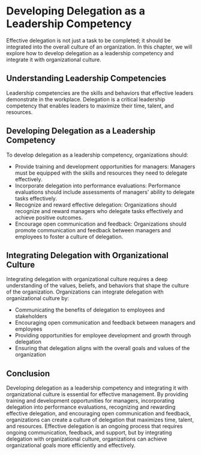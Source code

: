 # Developing Delegation as a Leadership Competency

Effective delegation is not just a task to be completed; it should be integrated into the overall culture of an organization. In this chapter, we will explore how to develop delegation as a leadership competency and integrate it with organizational culture.

Understanding Leadership Competencies
-------------------------------------

Leadership competencies are the skills and behaviors that effective leaders demonstrate in the workplace. Delegation is a critical leadership competency that enables leaders to maximize their time, talent, and resources.

Developing Delegation as a Leadership Competency
------------------------------------------------

To develop delegation as a leadership competency, organizations should:

* Provide training and development opportunities for managers: Managers must be equipped with the skills and resources they need to delegate effectively.
* Incorporate delegation into performance evaluations: Performance evaluations should include assessments of managers' ability to delegate tasks effectively.
* Recognize and reward effective delegation: Organizations should recognize and reward managers who delegate tasks effectively and achieve positive outcomes.
* Encourage open communication and feedback: Organizations should promote communication and feedback between managers and employees to foster a culture of delegation.

Integrating Delegation with Organizational Culture
--------------------------------------------------

Integrating delegation with organizational culture requires a deep understanding of the values, beliefs, and behaviors that shape the culture of the organization. Organizations can integrate delegation with organizational culture by:

* Communicating the benefits of delegation to employees and stakeholders
* Encouraging open communication and feedback between managers and employees
* Providing opportunities for employee development and growth through delegation
* Ensuring that delegation aligns with the overall goals and values of the organization

Conclusion
----------

Developing delegation as a leadership competency and integrating it with organizational culture is essential for effective management. By providing training and development opportunities for managers, incorporating delegation into performance evaluations, recognizing and rewarding effective delegation, and encouraging open communication and feedback, organizations can create a culture of delegation that maximizes time, talent, and resources. Effective delegation is an ongoing process that requires ongoing communication, feedback, and support, but by integrating delegation with organizational culture, organizations can achieve organizational goals more efficiently and effectively.
